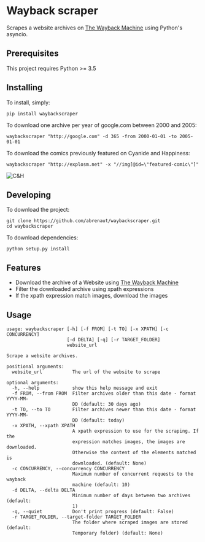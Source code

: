 # Wayback scraper

Scrapes a website archives on [The Wayback Machine](https://archive.org/web/) using Python's asyncio.

## Prerequisites

This project requires Python >= 3.5

## Installing 

To install, simply:
 
    pip install waybackscraper

To download one archive per year of google.com between 2000 and 2005:

    waybackscraper "http://google.com" -d 365 -from 2000-01-01 -to 2005-01-01

To download the comics previously featured on Cyanide and Happiness:

    waybackscraper "http://explosm.net" -x "//img[@id=\"featured-comic\"]"
   
![C&H](https://raw.githubusercontent.com/abrenaut/waybackscraper/master/cyanide.jpg)
    
## Developing

To download the project:

    git clone https://github.com/abrenaut/waybackscraper.git
    cd waybackscraper
    
To download dependencies:
    
    python setup.py install

## Features

* Download the archive of a Website using [The Wayback Machine](https://archive.org/web/)
* Filter the downloaded archive using xpath expressions
* If the xpath expression match images, download the images
    
## Usage
    
    usage: waybackscraper [-h] [-f FROM] [-t TO] [-x XPATH] [-c CONCURRENCY]
                          [-d DELTA] [-q] [-r TARGET_FOLDER]
                          website_url
    
    Scrape a website archives.
    
    positional arguments:
      website_url           The url of the website to scrape
    
    optional arguments:
      -h, --help            show this help message and exit
      -f FROM, --from FROM  Filter archives older than this date - format YYYY-MM-
                            DD (default: 30 days ago)
      -t TO, --to TO        Filter archives newer than this date - format YYYY-MM-
                            DD (default: today)
      -x XPATH, --xpath XPATH
                            A xpath expression to use for the scraping. If the
                            expression matches images, the images are downloaded.
                            Otherwise the content of the elements matched is
                            downloaded. (default: None)
      -c CONCURRENCY, --concurrency CONCURRENCY
                            Maximum number of concurrent requests to the wayback
                            machine (default: 10)
      -d DELTA, --delta DELTA
                            Minimum number of days between two archives (default:
                            1)
      -q, --quiet           Don't print progress (default: False)
      -r TARGET_FOLDER, --target-folder TARGET_FOLDER
                            The folder where scraped images are stored (default:
                            Temporary folder) (default: None)